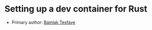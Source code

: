 # Setting up a dev container for Rust
* Primary author: [Bamlak Tesfaye](https://github.com/bamlak363)